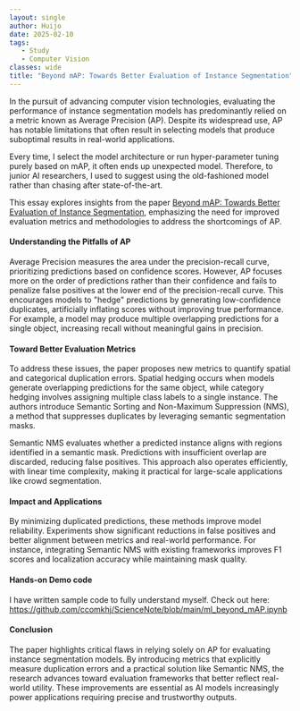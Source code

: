 ```yaml
---
layout: single
author: Huijo
date: 2025-02-10
tags:
   - Study
   - Computer Vision
classes: wide
title: "Beyond mAP: Towards Better Evaluation of Instance Segmentation"
---
```


In the pursuit of advancing computer vision technologies, evaluating the performance of instance segmentation models has predominantly relied on a metric known as Average Precision (AP). Despite its widespread use, AP has notable limitations that often result in selecting models that produce suboptimal results in real-world applications.

Every time, I select the model architecture or run hyper-parameter tuning purely based on mAP, it often ends up unexpected model.
Therefore, to junior AI researchers, I used to suggest using the old-fashioned model rather than chasing after state-of-the-art.

This essay explores insights from the paper [Beyond mAP: Towards Better Evaluation of Instance Segmentation](https://openaccess.thecvf.com/content/CVPR2023/papers/Jena_Beyond_mAP_Towards_Better_Evaluation_of_Instance_Segmentation_CVPR_2023_paper.pdf), emphasizing the need for improved evaluation metrics and methodologies to address the shortcomings of AP.

#### Understanding the Pitfalls of AP
Average Precision measures the area under the precision-recall curve, prioritizing predictions based on confidence scores. However, AP focuses more on the order of predictions rather than their confidence and fails to penalize false positives at the lower end of the precision-recall curve. This encourages models to "hedge" predictions by generating low-confidence duplicates, artificially inflating scores without improving true performance. For example, a model may produce multiple overlapping predictions for a single object, increasing recall without meaningful gains in precision.

#### Toward Better Evaluation Metrics
To address these issues, the paper proposes new metrics to quantify spatial and categorical duplication errors. Spatial hedging occurs when models generate overlapping predictions for the same object, while category hedging involves assigning multiple class labels to a single instance. The authors introduce Semantic Sorting and Non-Maximum Suppression (NMS), a method that suppresses duplicates by leveraging semantic segmentation masks.

Semantic NMS evaluates whether a predicted instance aligns with regions identified in a semantic mask. Predictions with insufficient overlap are discarded, reducing false positives. This approach also operates efficiently, with linear time complexity, making it practical for large-scale applications like crowd segmentation.

#### Impact and Applications
By minimizing duplicated predictions, these methods improve model reliability. Experiments show significant reductions in false positives and better alignment between metrics and real-world performance. For instance, integrating Semantic NMS with existing frameworks improves F1 scores and localization accuracy while maintaining mask quality.

#### Hands-on Demo code
I have written sample code to fully understand myself.
Check out here: https://github.com/ccomkhj/ScienceNote/blob/main/ml_beyond_mAP.ipynb

#### Conclusion
The paper highlights critical flaws in relying solely on AP for evaluating instance segmentation models. By introducing metrics that explicitly measure duplication errors and a practical solution like Semantic NMS, the research advances toward evaluation frameworks that better reflect real-world utility. These improvements are essential as AI models increasingly power applications requiring precise and trustworthy outputs.